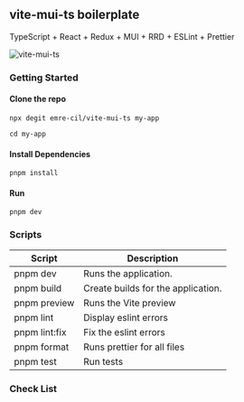 ## vite-mui-ts boilerplate

TypeScript + React + Redux + MUI + RRD + ESLint + Prettier

![vite-mui-ts](https://i.ibb.co/j8JSrhV/Screenshot-2023-07-06-121352.png)

### Getting Started

#### Clone the repo

```
npx degit emre-cil/vite-mui-ts my-app
```

```
cd my-app
```

#### Install Dependencies

```
pnpm install
```

#### Run

```
pnpm dev
```

### Scripts

| Script        | Description                        |
| ------------- | ---------------------------------- |
| pnpm dev      | Runs the application.              |
| pnpm build    | Create builds for the application. |
| pnpm preview  | Runs the Vite preview              |
| pnpm lint     | Display eslint errors              |
| pnpm lint:fix | Fix the eslint errors              |
| pnpm format   | Runs prettier for all files        |
| pnpm test     | Run tests                          |

### Check List

```

```

